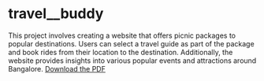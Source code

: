 # travel__buddy
This project involves creating a website that offers picnic packages  to popular destinations. Users can select a travel guide as part of  the package and book rides from their location to the destination.  Additionally, the website provides insights into various popular  events and attractions around Bangalore. 
[Download the PDF](travel__buddy/TRAVEL_BUDDY.pdf)
